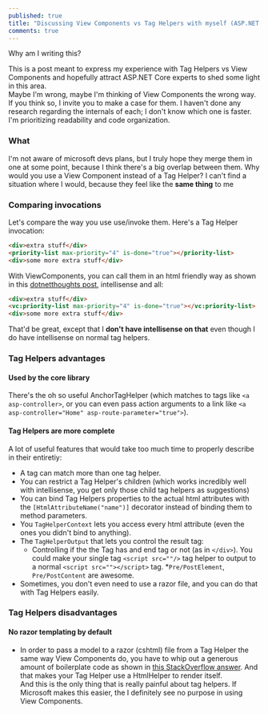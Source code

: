 ```yaml
---
published: true
title: "Discussing View Components vs Tag Helpers with myself (ASP.NET Core)"
comments: true
---
```

Why am I writing this?

This is a post meant to express my experience with Tag Helpers vs View Components and hopefully attract ASP.NET Core experts to shed some light in this area.  
Maybe I'm wrong, maybe I'm thinking of View Components the wrong way. If you think so, I invite you to make a case for them.
I haven't done any research regarding the internals of each; I don't know which one is faster. I'm prioritizing readability and code organization.

### What

I'm not aware of microsoft devs plans, but I truly hope they merge them in one at some point, because I think there's a big overlap between them.
Why would you use a View Component instead of a Tag Helper? I can't find a situation where I would, because they feel like the **same thing** to me

### Comparing invocations
Let's compare the way you use use/invoke them. Here's a Tag Helper invocation:

```html
<div>extra stuff</div>
<priority-list max-priority="4" is-done="true"></priority-list>
<div>some more extra stuff</div>
```

With ViewComponents, you can call them in an html friendly way as shown in this [dotnetthoughts post](http://dotnetthoughts.net/view-components-as-tag-helpers-in-aspnet-core/), intellisense and all:

```html
<div>extra stuff</div>
<vc:priority-list max-priority="4" is-done="true"></vc:priority-list>
<div>some more extra stuff</div>
```

That'd be great, except that I **don't have intellisense on that** even though I do have intellisense on normal tag helpers.

### Tag Helpers advantages 

#### Used by the core library
There's the oh so useful AnchorTagHelper (which matches to tags like `<a asp-controller>`, or you can even pass action arguments to a link like `<a asp-controller="Home" asp-route-parameter="true">`).  

#### Tag Helpers are more complete

A lot of useful features that would take too much time to properly describe in their entiretiy:
* A tag can match more than one tag helper.
* You can restrict a Tag Helper's children (which works incredibly well with intellisense, you get only those child tag helpers as suggestions)
* You can bind Tag Helpers properties to the actual html attributes with the `[HtmlAttributeName("name")]` decorator instead of binding them to method parameters.
* You `TagHelperContext` lets you access every html attribute (even the ones you didn't bind to anything).
* The `TagHelperOutput` that lets you control the result tag: 
	* Controlling if the the Tag has and end tag or not (as in `</div>`). You could make your single tag    `<script src=""/>` tag helper to output to a normal `<script src=""></script>` tag.
	*`Pre/PostElement`, `Pre/PostContent` are awesome.
* Sometimes, you don't even need to use a razor file, and you can do that with Tag Helpers easily.


### Tag Helpers disadvantages

#### No razor templating by default

* In order to pass a model to a razor (cshtml) file from a Tag Helper the same way View Components do, you have to whip out a generous amount of boilerplate code as shown in [this StackOverflow answer](`https://stackoverflow.com/a/40443258/796608`). And that makes your Tag Helper use a HtmlHelper to render itself.  
And this is the only thing that is really painful about tag helpers. If Microsoft makes this easier, the I definitely see no purpose in using View Components.
